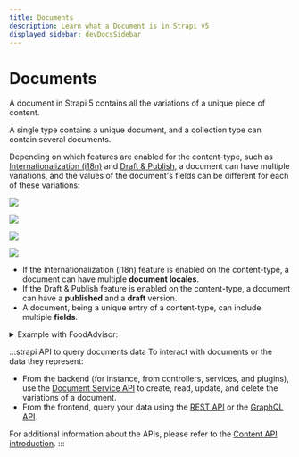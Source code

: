 ```yaml
---
title: Documents
description: Learn what a Document is in Strapi v5
displayed_sidebar: devDocsSidebar
---
```


# Documents

A document in Strapi 5 contains all the variations of a unique piece of content.

A single type contains a unique document, and a collection type can contain several documents.

Depending on which features are enabled for the content-type, such as [Internationalization (i18n)](/user-docs/content-manager/translating-content) and [Draft & Publish](/user-docs/content-manager/saving-and-publishing-content), a document can have multiple variations, and the values of the document's fields can be different for each of these variations:

<Tabs>
<TabItem value="document-only" label="Neither i18n nor Draft & Publish enabled">

![](/img/assets/apis/document.png)

</TabItem>

<TabItem value="dandp-only" label="Only Draft & Publish enabled">

![](/img/assets/apis/document-d_and_p-only.png)

</TabItem>

<TabItem value="i18n-only" label="Only i18n enabled">

![](/img/assets/apis/document-i18n-only.png)

</TabItem>

<TabItem value="i18n-and-dandp" label="i18n + Draft & Publish enabled">

![](/img/assets/apis/document-i18n-d_and_p.png)

</TabItem>
</Tabs>

- If the Internationalization (i18n) feature is enabled on the content-type, a document can have multiple **document locales**.
- If the Draft & Publish feature is enabled on the content-type, a document can have a **published** and a **draft** version.
- A document, being a unique entry of a content-type, can include multiple **fields**.

<details>
<summary>Example with FoodAdvisor:</summary>

[FoodAdvisor](https://github.com/strapi/foodadvisor), Strapi's official demo application, is a website listing restaurants around the world. FoodAdvisor's content includes multiple content-types:

- The "Homepage" is a single type, so there's only one document for the homepage.
- "Restaurants" is a collection type, and each restaurant (i.e., each item from the collection type) is represented as a document in Strapi 5.
- The "Biscotte Restaurant" is one of the documents from the "Restaurants" collection type.<br/>Internationalization and Draft & Publish are both enabled for the "Biscotte Restaurant" content-type, so the document can include all of the following variations:
  - The "Biscotte Restaurant" has 3 document locales:
    - one for English,
    - one for French,
    - and one for Spanish.
  - Each of the document locales of the "Biscotte Restaurant" document can have:
    - a published version that can be seen on the website,
    - and a draft version with updates not ready to be published yet.
- The "Biscotte Restaurant" is a document from the "Restaurants" collection type, and like all documents from the same collection type, it includes multiple fields, such as the name of the restaurant, a short description, and opening hours.

</details>

:::strapi API to query documents data
To interact with documents or the data they represent:

  - From the backend (for instance, from controllers, services, and plugins), use the [Document Service API](/dev-docs/api/document-service) to create, read, update, and delete the variations of a document.
  - From the frontend, query your data using the [REST API](/dev-docs/api/rest) or the [GraphQL API](/dev-docs/api/graphql).

For additional information about the APIs, please refer to the [Content API introduction](/dev-docs/api/content-api).
:::
